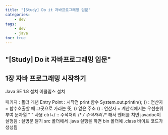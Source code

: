 ```yaml
---
title: "[Study] Do it 자바프로그래밍 입문"
categories:
    - dev
tags:
    - dev
    - java
toc: true
---
```

## "[Study] Do it 자바프로그래밍 입문"

## 1장 자바 프로그래밍 시작하기

Java SE 1.8 설치
이클립스 설치

패키지 : 폴더 개념
Entry Point : 시작점
print 함수
System.out.println();
() : 연산자 = 함수호출할 때 그곳으로 가라는 뜻, () 앞은 주소
() : 연산자 = 계산식에서는 우선순위 부여
문자열 " " 사용
ctrl+/ :: 주석처리
/*  */ 주석처리
/** 해서 엔터를 치면 javadoc이 실행됨 : 설명문 달기
src 폴더에서 .java 실행을 하면 bin 폴더에 .class 바이트 코드가 생성됨





<!--stackedit_data:
eyJoaXN0b3J5IjpbMTY3NDYzNzg1OSwxMDQ5MTYxODk1LC0xND
MxNjc5NzIzXX0=
-->